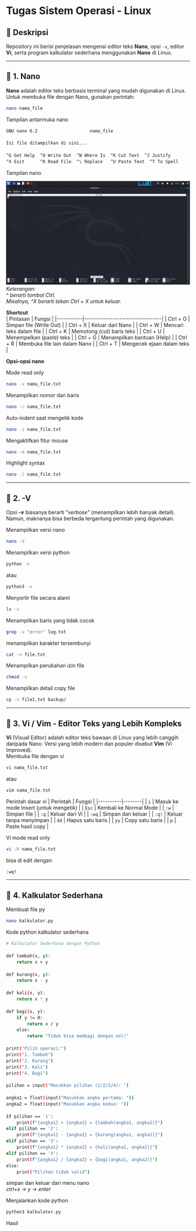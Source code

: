 # Tugas Sistem Operasi - Linux

## 📌 Deskripsi
Repository ini berisi penjelasan mengenai editor teks **Nano**, opsi `-v`, editor **Vi**, serta program kalkulator sederhana menggunakan **Nano** di Linux.

---

## 📝 1. Nano
**Nano** adalah editor teks berbasis terminal yang mudah digunakan di Linux.  
Untuk membuka file dengan Nano, gunakan perintah:
```bash
nano nama_file
```
Tampilan antarmuka nano
```bash
GNU nano 6.2                    nama_file                                
                                                                       
Isi file ditampilkan di sini...
                                                                       
^G Get Help  ^O Write Out  ^W Where Is  ^K Cut Text  ^J Justify        
^X Exit      ^R Read File  ^\ Replace   ^U Paste Text  ^T To Spell     
```
Tampilan nano

![Tampilan antarmuka nano](https://github.com/telloze/TUGAS-SISTEM-OPERASI/blob/main/antarmuka.png)
*Keterangan:  
^ berarti tombol Ctrl.  
Misalnya, ^X berarti tekan Ctrl + X untuk keluar.*  
  
**Shortcut**  
| Pintasan  | Fungsi                          |
|-----------|---------------------------------|
| Ctrl + O  | Simpan file (Write Out)        |
| Ctrl + X  | Keluar dari Nano               |
| Ctrl + W  | Mencari teks dalam file        |
| Ctrl + K  | Memotong (cut) baris teks      |
| Ctrl + U  | Menempelkan (paste) teks       |
| Ctrl + G  | Menampilkan bantuan (Help)     |
| Ctrl + R  | Membuka file lain dalam Nano   |
| Ctrl + T  | Mengecek ejaan dalam teks      |  

  **Opsi-opsi nano** 
    
  Mode read only  
  ```bash
nano -v nama_file.txt
```
Menampilkan nomor dan baris  
  ```bash
nano -c nama_file.txt
```
Auto-indent saat mengetik kode  
  ```bash
nano -i nama_file.txt
```
Mengaktifkan fitur mouse  
  ```bash
nano -m nama_file.txt
```
Highlight syntax  
  ```bash
nano -l nama_file.txt
```

---

 ## 📝 2. -V  
Opsi **-v** biasanya berarti *"verbose"* (menampilkan lebih banyak detail). Namun, maknanya bisa berbeda tergantung perintah yang digunakan.  

Menampilkan versi nano  
```bash
nano -V
```
Menampilkan versi python
```bash
python -v
```
atau
```bash
python3 -v
```
Menyortir file secara alami
```bash
ls -v
```
Menampilkan baris yang tidak cocok
```bash
grep -v "error" log.txt
```
menampilkan karakter tersembunyi
```bash
cat -v file.txt
```
Menampilkan perubahan izin file
```bash
chmod -v
```
Menampilkan detail copy file
```bash
cp -v file1.txt backup/
```

  ---
    
## 📝 3. Vi / Vim - Editor Teks yang Lebih Kompleks  
**Vi** (Visual Editor) adalah editor teks bawaan di Linux yang lebih canggih daripada Nano.
Versi yang lebih modern dan populer disebut **Vim** (Vi Improved).  
Membuka file dengan vi
```bash
vi nama_file.txt
```
atau
```bash
vim nama_file.txt
```

Perintah dasar vi
| Perintah | Fungsi |
|----------|--------|
| `i`      | Masuk ke mode Insert (untuk mengetik) |
| `Esc`    | Kembali ke Normal Mode |
| `:w`     | Simpan file |
| `:q`     | Keluar dari Vi |
| `:wq`    | Simpan dan keluar |
| `:q!`    | Keluar tanpa menyimpan |
| `dd`     | Hapus satu baris |
| `yy`     | Copy satu baris |
| `p`      | Paste hasil copy |

Vi mode read only
```bash
vi -R nama_file.txt
```
bisa di edit dengan
```bash
:wq!
```
 ---
## 📝 4. Kalkulator Sederhana

Membuat file py 
```bash
nano kalkulator.py
```
Kode python kalkulator sederhana
```bash
# Kalkulator Sederhana dengan Python

def tambah(x, y):
    return x + y

def kurang(x, y):
    return x - y

def kali(x, y):
    return x * y

def bagi(x, y):
    if y != 0:
        return x / y
    else:
        return "Tidak bisa membagi dengan nol!"

print("Pilih operasi:")
print("1. Tambah")
print("2. Kurang")
print("3. Kali")
print("4. Bagi")

pilihan = input("Masukkan pilihan (1/2/3/4): ")

angka1 = float(input("Masukkan angka pertama: "))
angka2 = float(input("Masukkan angka kedua: "))

if pilihan == '1':
    print(f"{angka1} + {angka2} = {tambah(angka1, angka2)}")
elif pilihan == '2':
    print(f"{angka1} - {angka2} = {kurang(angka1, angka2)}")
elif pilihan == '3':
    print(f"{angka1} * {angka2} = {kali(angka1, angka2)}")
elif pilihan == '4':
    print(f"{angka1} / {angka2} = {bagi(angka1, angka2)}")
else:
    print("Pilihan tidak valid")
```

simpan dan keluar dari menu nano  
*ctrl+x -> y -> enter*

Menjalankan kode python
```bash
python3 kalkulator.py
```
Hasil  

    
  



